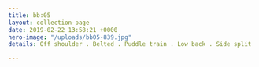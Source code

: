 ```yaml
---
title: bb:05
layout: collection-page
date: 2019-02-22 13:58:21 +0000
hero-image: "/uploads/bb05-839.jpg"
details: Off shoulder . Belted . Puddle train . Low back . Side split . Heavy crepe

---
```

